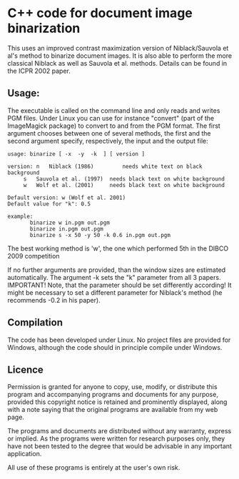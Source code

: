 # C++ code for document image binarization

This uses an improved contrast maximization version of Niblack/Sauvola et al's method to binarize document images. It is also able to perform the more classical Niblack as well as Sauvola et al. methods. Details can be found in the ICPR 2002 paper.

## Usage:

The executable is called on the command line and only reads and writes PGM files. Under Linux you can use for instance "convert" (part of the ImageMagick package) to convert to and from the PGM format. The first argument chooses between one of several methods, the first and the second argument specify, respectively, the input and the output file:

	usage: binarize [ -x  -y  -k  ] [ version ]  

	version: n   Niblack (1986)         needs white text on black background
		 s   Sauvola et al. (1997)  needs black text on white background
		 w   Wolf et al. (2001)     needs black text on white background

	Default version: w (Wolf et al. 2001)
	Default value for "k": 0.5

	example:
	       binarize w in.pgm out.pgm
	       binarize in.pgm out.pgm
	       binarize s -x 50 -y 50 -k 0.6 in.pgm out.pgm

The best working method is 'w', the one which performed 5th in the DIBCO 2009 competition

If no further arguments are provided, than the window sizes are estimated automatically. The argument -k sets the "k" parameter from all 3 papers. IMPORTANT! Note, that the parameter should be set differently according! It might be necessary to set a different parameter for Niblack's method (he recommends -0.2 in his paper).

## Compilation

The code has been developed under Linux. No project files are provided for Windows, although the code should in principle compile under Windows.

## Licence

Permission is granted for anyone to copy, use, modify, or distribute this program and accompanying programs and documents for any purpose, provided this copyright notice is retained and prominently displayed, along with a note saying that the original programs are available from my web page.

The programs and documents are distributed without any warranty, express or implied. As the programs were written for research purposes only, they have not been tested to the degree that would be advisable in any important application.

All use of these programs is entirely at the user's own risk.
